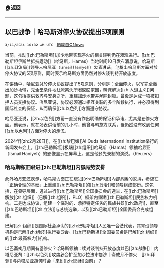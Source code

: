 ###  [:house:返回](README.md)
---


## 以巴战争｜哈马斯对停火协议提出5项原则
`3/11/2024 10:32 AM UTC ` [轉載自GNews](https://gnews.org/articles/2384089)

当前，推动[[zh:巴勒斯坦]]加沙地带实现停火的相关谈判仍在艰难进行。[[zh:巴勒斯坦伊斯兰抵抗运动]]（哈马斯，Hamas）当地时间10日发布消息说，哈马斯[[zh:政治局]]领导人哈尼亚（Ismail Haniyeh）发表讲话，他提出哈马斯方面对於停火协议的5项原则，同时表示哈马斯方面仍然对停火谈判持开放态度。

在讲话中，哈尼亚对於停火协议提出了5项原则，分别是：全面停火，以军完全撤出加沙地带，完全无条件地让流离失所者返回家园，确保解决[[zh:人道主义]]问题，这包括提供救济与安身之所、重建加沙地带并解除封锁。最後是达成一项被扣押人员交换协议。哈尼亚说，协议必须通过相互关联的多个阶段执行，并必须得到国际社会的保证，从而确保[[zh:以色列]]方面遵守协议。

哈尼亚还说，[[zh:以色列]]方面一直没有作出明确的保证和承诺，尤其是在停火方面。他表示，就在发表讲话前的几小时，他曾与斡旋方联系，但仍然没有收到任何[[zh:以色列]]方面对停火的承诺。

2024年[[zh:2月28日]]，在[[zh:黎巴嫩]]Al Quds International Institution举行的新闻发布会上，[[zh:巴勒斯坦]]极端[[zh:组织]]哈马斯（Hamas）领袖哈尼亚（Ismail Haniyeh）的影像显示在屏幕上，这是他预先录制的演说。（Reuters）

### **哈马斯称正跟进[[zh:巴勒斯坦]]内部局势安排**

此外哈尼亚还表示，哈马斯方面正在跟进[[zh:巴勒斯坦]]内部局势的安排，希望在「正确合理的基础」上重建[[zh:巴勒斯坦]]的[[zh:政治]]和领导组成部份。这包括，在领导层面，通过进行[[zh:巴勒斯坦]]全国委员会的选举，在[[zh:巴勒斯坦]]解放[[zh:组织]]（巴解[[zh:组织]]，PLO）框架内重建[[zh:巴勒斯坦]]民族权力机构。二是达成协议，组建一个临时的、承担特定任务的民族共识[[zh:政府]]，直至[[zh:巴勒斯坦]][[zh:立法]]与总统选举，以及[[zh:巴勒斯坦]]全国委员会完成组建。

巴解[[zh:组织]]是国际社会承认的[[zh:巴勒斯坦]]人民唯一合法代表，其常设领导机构是巴解[[zh:组织]]执行委员会。[[zh:巴勒斯坦]]全国委员会是巴解[[zh:组织]]的[[zh:最高权力]]机构。

以巴斋戒月期间有望停火？哈马斯领袖：续对谈判持开放态度以巴[[zh:战争]]｜内塔尼亚胡：[[zh:以色列]]攻势必会扩至加沙拉法市加沙｜斋戒月不停火　[[zh:拜登]]与内塔尼亚胡何时会「来到[[zh:耶稣]]面前」？
